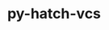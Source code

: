 ---
title: "py-hatch-vcs"
layout: cache
categories: [package, develop-2023-11-05]
meta: {"versions": ["0.3.0"], "compilers": ["apple-clang@=15.0.0", "cce@=15.0.1", "gcc@=11.1.0", "gcc@=11.3.0", "gcc@=11.4.0", "gcc@=7.3.1", "gcc@=7.5.0", "gcc@=9.4.0", "oneapi@=2023.2.0"], "oss": ["amzn2", "rhel8", "ubuntu18.04", "ubuntu20.04", "ubuntu22.04", "ventura"], "platforms": ["darwin", "linux"], "targets": ["aarch64", "neoverse_n1", "neoverse_v1", "ppc64le", "x86_64_v3", "zen4"], "stacks": ["aws-isc", "aws-isc-aarch64", "data-vis-sdk", "e4s", "e4s-cray-rhel", "e4s-neoverse_v1", "e4s-oneapi", "e4s-power", "e4s-rocm-external", "ml-darwin-aarch64-mps", "ml-linux-x86_64-cpu", "ml-linux-x86_64-cuda", "ml-linux-x86_64-rocm", "radiuss", "root"], "num_specs": 21, "num_specs_by_stack": {"ml-darwin-aarch64-mps": 1, "root": 21, "aws-isc-aarch64": 2, "aws-isc": 1, "e4s-cray-rhel": 1, "radiuss": 2, "e4s-neoverse_v1": 2, "e4s-power": 2, "data-vis-sdk": 2, "e4s": 3, "e4s-rocm-external": 1, "e4s-oneapi": 4, "ml-linux-x86_64-cpu": 1, "ml-linux-x86_64-cuda": 1, "ml-linux-x86_64-rocm": 1}}
spec_details: [{"hash": "5eesuz3qrmvzs2sugmwkjhkhntesa4rq", "compiler": "apple-clang@=15.0.0", "versions": ["0.3.0"], "os": "ventura", "platform": "darwin", "target": "aarch64", "variants": ["build_system=python_pip"], "stacks": ["ml-darwin-aarch64-mps", "root"], "size": "-", "tarball": "https://binaries.spack.io/develop-2023-11-05/build_cache/darwin-ventura-aarch64/apple-clang-15.0.0/py-hatch-vcs-0.3.0/darwin-ventura-aarch64-apple-clang-15.0.0-py-hatch-vcs-0.3.0-5eesuz3qrmvzs2sugmwkjhkhntesa4rq.spack"}, {"hash": "5clct57ic7smbt5esgbpkh723v62f3ec", "compiler": "gcc@=7.3.1", "versions": ["0.3.0"], "os": "amzn2", "platform": "linux", "target": "aarch64", "variants": ["build_system=python_pip"], "stacks": ["root", "aws-isc-aarch64"], "size": "-", "tarball": "https://binaries.spack.io/develop-2023-11-05/build_cache/linux-amzn2-aarch64/gcc-7.3.1/py-hatch-vcs-0.3.0/linux-amzn2-aarch64-gcc-7.3.1-py-hatch-vcs-0.3.0-5clct57ic7smbt5esgbpkh723v62f3ec.spack"}, {"hash": "p6aez57px24qgtnvd7qygg5ug2nj7ntu", "compiler": "gcc@=7.3.1", "versions": ["0.3.0"], "os": "amzn2", "platform": "linux", "target": "neoverse_n1", "variants": ["build_system=python_pip"], "stacks": ["root", "aws-isc-aarch64"], "size": "-", "tarball": "https://binaries.spack.io/develop-2023-11-05/build_cache/linux-amzn2-neoverse_n1/gcc-7.3.1/py-hatch-vcs-0.3.0/linux-amzn2-neoverse_n1-gcc-7.3.1-py-hatch-vcs-0.3.0-p6aez57px24qgtnvd7qygg5ug2nj7ntu.spack"}, {"hash": "5jfy4nxzgwrxjmywcbv3j3c57alktymt", "compiler": "gcc@=7.3.1", "versions": ["0.3.0"], "os": "amzn2", "platform": "linux", "target": "x86_64_v3", "variants": ["build_system=python_pip"], "stacks": ["aws-isc", "root"], "size": "-", "tarball": "https://binaries.spack.io/develop-2023-11-05/build_cache/linux-amzn2-x86_64_v3/gcc-7.3.1/py-hatch-vcs-0.3.0/linux-amzn2-x86_64_v3-gcc-7.3.1-py-hatch-vcs-0.3.0-5jfy4nxzgwrxjmywcbv3j3c57alktymt.spack"}, {"hash": "cs47mw2nczkm3tsxxr2c67epcyblq4pl", "compiler": "cce@=15.0.1", "versions": ["0.3.0"], "os": "rhel8", "platform": "linux", "target": "zen4", "variants": ["build_system=python_pip"], "stacks": ["e4s-cray-rhel", "root"], "size": "-", "tarball": "https://binaries.spack.io/develop-2023-11-05/build_cache/linux-rhel8-zen4/cce-15.0.1/py-hatch-vcs-0.3.0/linux-rhel8-zen4-cce-15.0.1-py-hatch-vcs-0.3.0-cs47mw2nczkm3tsxxr2c67epcyblq4pl.spack"}, {"hash": "l7rlbfdictpsbwabfpmw2krdhoqbe6l7", "compiler": "gcc@=7.5.0", "versions": ["0.3.0"], "os": "ubuntu18.04", "platform": "linux", "target": "x86_64_v3", "variants": ["build_system=python_pip"], "stacks": ["radiuss", "root"], "size": "-", "tarball": "https://binaries.spack.io/develop-2023-11-05/build_cache/linux-ubuntu18.04-x86_64_v3/gcc-7.5.0/py-hatch-vcs-0.3.0/linux-ubuntu18.04-x86_64_v3-gcc-7.5.0-py-hatch-vcs-0.3.0-l7rlbfdictpsbwabfpmw2krdhoqbe6l7.spack"}, {"hash": "5ztnuzvzxfespy2etn5x5lrmbvcfdelf", "compiler": "gcc@=7.5.0", "versions": ["0.3.0"], "os": "ubuntu18.04", "platform": "linux", "target": "x86_64_v3", "variants": ["build_system=python_pip"], "stacks": ["radiuss", "root"], "size": "-", "tarball": "https://binaries.spack.io/develop-2023-11-05/build_cache/linux-ubuntu18.04-x86_64_v3/gcc-7.5.0/py-hatch-vcs-0.3.0/linux-ubuntu18.04-x86_64_v3-gcc-7.5.0-py-hatch-vcs-0.3.0-5ztnuzvzxfespy2etn5x5lrmbvcfdelf.spack"}, {"hash": "5ufrlisxbb65f56byiaal5da2m6urlpu", "compiler": "gcc@=11.4.0", "versions": ["0.3.0"], "os": "ubuntu20.04", "platform": "linux", "target": "neoverse_v1", "variants": ["build_system=python_pip"], "stacks": ["root", "e4s-neoverse_v1"], "size": "-", "tarball": "https://binaries.spack.io/develop-2023-11-05/build_cache/linux-ubuntu20.04-neoverse_v1/gcc-11.4.0/py-hatch-vcs-0.3.0/linux-ubuntu20.04-neoverse_v1-gcc-11.4.0-py-hatch-vcs-0.3.0-5ufrlisxbb65f56byiaal5da2m6urlpu.spack"}, {"hash": "cad4cmoamcdgifgq77ef6gmtmvdwiljp", "compiler": "gcc@=11.4.0", "versions": ["0.3.0"], "os": "ubuntu20.04", "platform": "linux", "target": "neoverse_v1", "variants": ["build_system=python_pip"], "stacks": ["root", "e4s-neoverse_v1"], "size": "-", "tarball": "https://binaries.spack.io/develop-2023-11-05/build_cache/linux-ubuntu20.04-neoverse_v1/gcc-11.4.0/py-hatch-vcs-0.3.0/linux-ubuntu20.04-neoverse_v1-gcc-11.4.0-py-hatch-vcs-0.3.0-cad4cmoamcdgifgq77ef6gmtmvdwiljp.spack"}, {"hash": "z45czftbtx6cg7o22wttwkz4cletr5wi", "compiler": "gcc@=9.4.0", "versions": ["0.3.0"], "os": "ubuntu20.04", "platform": "linux", "target": "ppc64le", "variants": ["build_system=python_pip"], "stacks": ["e4s-power", "root"], "size": "-", "tarball": "https://binaries.spack.io/develop-2023-11-05/build_cache/linux-ubuntu20.04-ppc64le/gcc-9.4.0/py-hatch-vcs-0.3.0/linux-ubuntu20.04-ppc64le-gcc-9.4.0-py-hatch-vcs-0.3.0-z45czftbtx6cg7o22wttwkz4cletr5wi.spack"}, {"hash": "vpzh3hpukeafzd6yg55ygazmpam6cnjr", "compiler": "gcc@=9.4.0", "versions": ["0.3.0"], "os": "ubuntu20.04", "platform": "linux", "target": "ppc64le", "variants": ["build_system=python_pip"], "stacks": ["e4s-power", "root"], "size": "-", "tarball": "https://binaries.spack.io/develop-2023-11-05/build_cache/linux-ubuntu20.04-ppc64le/gcc-9.4.0/py-hatch-vcs-0.3.0/linux-ubuntu20.04-ppc64le-gcc-9.4.0-py-hatch-vcs-0.3.0-vpzh3hpukeafzd6yg55ygazmpam6cnjr.spack"}, {"hash": "lwoatcduxnl5swcpexd5gybvaqhx3ksf", "compiler": "gcc@=11.1.0", "versions": ["0.3.0"], "os": "ubuntu20.04", "platform": "linux", "target": "x86_64_v3", "variants": ["build_system=python_pip"], "stacks": ["data-vis-sdk", "root"], "size": "-", "tarball": "https://binaries.spack.io/develop-2023-11-05/build_cache/linux-ubuntu20.04-x86_64_v3/gcc-11.1.0/py-hatch-vcs-0.3.0/linux-ubuntu20.04-x86_64_v3-gcc-11.1.0-py-hatch-vcs-0.3.0-lwoatcduxnl5swcpexd5gybvaqhx3ksf.spack"}, {"hash": "fzzoimegmibi3736jic24bi5p2hrmtiu", "compiler": "gcc@=11.1.0", "versions": ["0.3.0"], "os": "ubuntu20.04", "platform": "linux", "target": "x86_64_v3", "variants": ["build_system=python_pip"], "stacks": ["data-vis-sdk", "root"], "size": "-", "tarball": "https://binaries.spack.io/develop-2023-11-05/build_cache/linux-ubuntu20.04-x86_64_v3/gcc-11.1.0/py-hatch-vcs-0.3.0/linux-ubuntu20.04-x86_64_v3-gcc-11.1.0-py-hatch-vcs-0.3.0-fzzoimegmibi3736jic24bi5p2hrmtiu.spack"}, {"hash": "zbz2htkvhqwivcfaa5zemrodjc7aykpk", "compiler": "gcc@=11.4.0", "versions": ["0.3.0"], "os": "ubuntu20.04", "platform": "linux", "target": "x86_64_v3", "variants": ["build_system=python_pip"], "stacks": ["e4s", "root", "e4s-rocm-external"], "size": "-", "tarball": "https://binaries.spack.io/develop-2023-11-05/build_cache/linux-ubuntu20.04-x86_64_v3/gcc-11.4.0/py-hatch-vcs-0.3.0/linux-ubuntu20.04-x86_64_v3-gcc-11.4.0-py-hatch-vcs-0.3.0-zbz2htkvhqwivcfaa5zemrodjc7aykpk.spack"}, {"hash": "e5odadv33v2zybxyt54nukvxa774hwlx", "compiler": "gcc@=11.4.0", "versions": ["0.3.0"], "os": "ubuntu20.04", "platform": "linux", "target": "x86_64_v3", "variants": ["build_system=python_pip"], "stacks": ["e4s", "root"], "size": "-", "tarball": "https://binaries.spack.io/develop-2023-11-05/build_cache/linux-ubuntu20.04-x86_64_v3/gcc-11.4.0/py-hatch-vcs-0.3.0/linux-ubuntu20.04-x86_64_v3-gcc-11.4.0-py-hatch-vcs-0.3.0-e5odadv33v2zybxyt54nukvxa774hwlx.spack"}, {"hash": "dwgfrpv5jz6hfdrkolaykplnvtbqdgdk", "compiler": "gcc@=11.4.0", "versions": ["0.3.0"], "os": "ubuntu20.04", "platform": "linux", "target": "x86_64_v3", "variants": ["build_system=python_pip"], "stacks": ["e4s", "root"], "size": "-", "tarball": "https://binaries.spack.io/develop-2023-11-05/build_cache/linux-ubuntu20.04-x86_64_v3/gcc-11.4.0/py-hatch-vcs-0.3.0/linux-ubuntu20.04-x86_64_v3-gcc-11.4.0-py-hatch-vcs-0.3.0-dwgfrpv5jz6hfdrkolaykplnvtbqdgdk.spack"}, {"hash": "w6gcmnvezgnd25p67gmmakaykycgsq6t", "compiler": "oneapi@=2023.2.0", "versions": ["0.3.0"], "os": "ubuntu20.04", "platform": "linux", "target": "x86_64_v3", "variants": ["build_system=python_pip"], "stacks": ["root", "e4s-oneapi"], "size": "-", "tarball": "https://binaries.spack.io/develop-2023-11-05/build_cache/linux-ubuntu20.04-x86_64_v3/oneapi-2023.2.0/py-hatch-vcs-0.3.0/linux-ubuntu20.04-x86_64_v3-oneapi-2023.2.0-py-hatch-vcs-0.3.0-w6gcmnvezgnd25p67gmmakaykycgsq6t.spack"}, {"hash": "cbgjejcbumhekco3cuhplws25qophabe", "compiler": "oneapi@=2023.2.0", "versions": ["0.3.0"], "os": "ubuntu20.04", "platform": "linux", "target": "x86_64_v3", "variants": ["build_system=python_pip"], "stacks": ["root", "e4s-oneapi"], "size": "-", "tarball": "https://binaries.spack.io/develop-2023-11-05/build_cache/linux-ubuntu20.04-x86_64_v3/oneapi-2023.2.0/py-hatch-vcs-0.3.0/linux-ubuntu20.04-x86_64_v3-oneapi-2023.2.0-py-hatch-vcs-0.3.0-cbgjejcbumhekco3cuhplws25qophabe.spack"}, {"hash": "b5vs3bg2drawhncyyjtcychscttvielz", "compiler": "oneapi@=2023.2.0", "versions": ["0.3.0"], "os": "ubuntu20.04", "platform": "linux", "target": "x86_64_v3", "variants": ["build_system=python_pip"], "stacks": ["root", "e4s-oneapi"], "size": "-", "tarball": "https://binaries.spack.io/develop-2023-11-05/build_cache/linux-ubuntu20.04-x86_64_v3/oneapi-2023.2.0/py-hatch-vcs-0.3.0/linux-ubuntu20.04-x86_64_v3-oneapi-2023.2.0-py-hatch-vcs-0.3.0-b5vs3bg2drawhncyyjtcychscttvielz.spack"}, {"hash": "bwxfu5j7vdt66yddjyzssnv7fh35kf6k", "compiler": "oneapi@=2023.2.0", "versions": ["0.3.0"], "os": "ubuntu20.04", "platform": "linux", "target": "x86_64_v3", "variants": ["build_system=python_pip"], "stacks": ["root", "e4s-oneapi"], "size": "-", "tarball": "https://binaries.spack.io/develop-2023-11-05/build_cache/linux-ubuntu20.04-x86_64_v3/oneapi-2023.2.0/py-hatch-vcs-0.3.0/linux-ubuntu20.04-x86_64_v3-oneapi-2023.2.0-py-hatch-vcs-0.3.0-bwxfu5j7vdt66yddjyzssnv7fh35kf6k.spack"}, {"hash": "2er5hkn4hqi7md2exqou5kootg4zlywb", "compiler": "gcc@=11.3.0", "versions": ["0.3.0"], "os": "ubuntu22.04", "platform": "linux", "target": "x86_64_v3", "variants": ["build_system=python_pip"], "stacks": ["ml-linux-x86_64-cpu", "ml-linux-x86_64-cuda", "ml-linux-x86_64-rocm", "root"], "size": "-", "tarball": "https://binaries.spack.io/develop-2023-11-05/build_cache/linux-ubuntu22.04-x86_64_v3/gcc-11.3.0/py-hatch-vcs-0.3.0/linux-ubuntu22.04-x86_64_v3-gcc-11.3.0-py-hatch-vcs-0.3.0-2er5hkn4hqi7md2exqou5kootg4zlywb.spack"}]
---